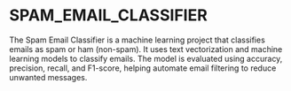 # SPAM_EMAIL_CLASSIFIER
The Spam Email Classifier is a machine learning project that classifies emails as spam or ham (non-spam). It uses text vectorization and machine learning models to classify emails. The model is evaluated using accuracy, precision, recall, and F1-score, helping automate email filtering to reduce unwanted messages.
